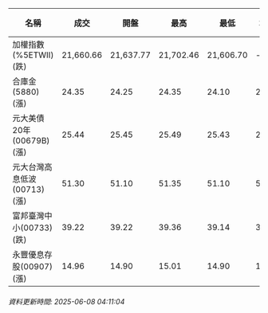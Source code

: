 | 名稱 | 成交 | 開盤 | 最高 | 最低 | 均價 | 成交金額(億) | 昨收 | 漲跌幅 | 漲跌 | 總量 | 昨量 | 振幅 |
| -------- | -------- | -------- | -------- |-------- | -------- | -------- |-------- |-------- |-------- | -------- | -------- |-------- |
|加權指數(%5ETWII) (跌)|21,660.66|21,637.77|21,702.46|21,606.70|-|2,947.52|21,674.43|0.06%|13.77|5,212,184|0|0.44%|
|合庫金(5880) (漲)|24.35|24.25|24.35|24.10|24.26|1.32|24.05|1.25%|0.30|5,452|7,230|1.04%|
|元大美債20年(00679B) (漲)|25.44|25.45|25.49|25.43|25.45|5.77|25.42|0.08%|0.02|22,672|38,312|0.24%|
|元大台灣高息低波(00713) (漲)|51.30|51.10|51.35|51.10|51.27|4.27|51.10|0.39%|0.20|8,329|10,337|0.49%|
|富邦臺灣中小(00733) (跌)|39.22|39.22|39.36|39.14|39.20|0.215|39.24|0.05%|0.02|548|418|0.56%|
|永豐優息存股(00907) (漲)|14.96|14.90|15.01|14.90|14.97|0.265|14.90|0.40%|0.06|1,768|2,609|0.74%|
###### 資料更新時間: 2025-06-08 04:11:04